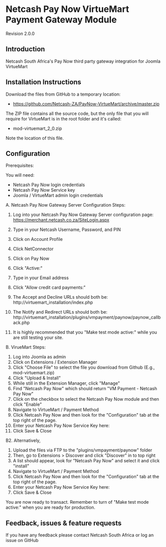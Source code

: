 Netcash Pay Now VirtueMart Payment Gateway Module
==============================================

Revision 2.0.0

Introduction
------------
Netcash South Africa's Pay Now third party gateway integration for Joomla VirtueMart

Installation Instructions
-------------------------
Download the files from GitHub to a temporary location:
* https://github.com/Netcash-ZA/PayNow-VirtueMart/archive/master.zip

The ZIP file contains all the source code, but the only file that you will require for VirtueMart is in the root folder and it's called:

* mod-virtuemart_2_0.zip

Note the location of this file.

Configuration
-------------

Prerequisites:

You will need:
* Netcash Pay Now login credentials
* Netcash Pay Now Service key
* Joomla / VirtueMart admin login credentials

A. Netcash Pay Now Gateway Server Configuration Steps:

1. Log into your Netcash Pay Now Gateway Server configuration page:
	https://merchant.netcash.co.za/SiteLogin.aspx
2. Type in your Netcash Username, Password, and PIN
2. Click on Account Profile
3. Click NetConnector
4. Click on Pay Now
5. Click "Active:"
6. Type in your Email address
7. Click "Allow credit card payments:"

8. The Accept and Decline URLs should both be:
	http://virtuemart_installation/index.php

9. The Notify and Redirect URLs should both be:
	http://virtuemart_installation/plugins/vmpayment/paynow/paynow_callback.php

10. It is highly recommended that you "Make test mode active:" while you are still testing your site.

B. VirueMart Steps:

1. Log into Joomla as admin
2. Click on Extensions / Extension Manager
3. Click "Choose File" to select the file you download from Github (E.g., mod-virtuemart.zip)
4. Click "Upload & Install"
5. While still in the Extension Manager, click "Manage"
6. Find "Netcash Pay Now" which should return "VM Payment - Netcash Pay Now"
7. Click on the checkbox to select the Netcash Pay Now module and then click "Enable"
8. Navigate to VirtueMart / Payment Method
9. Click Netcash Pay Now and then look for the "Configuration" tab at the top right of the page.
10. Enter your Netcash Pay Now Service Key here:
11. Click Save & Close

B2. Alternatively,

1. Upload the files via FTP to the "plugins/vmpayment/paynow" folder
2. Then, go to Extensions > Discover and click "Discover" in to top right
3. A list should appear, look for "Netcash Pay Now" and select it and click "install"
5. Navigate to VirtueMart / Payment Method
6. Click Netcash Pay Now and then look for the "Configuration" tab at the top right of the page.
7. Enter your Netcash Pay Now Service Key here:
8. Click Save & Close


You are now ready to transact. Remember to turn of "Make test mode active:" when you are ready for production.


Feedback, issues & feature requests
-----------------------------------
If you have any feedback please contact Netcash South Africa or log an issue on GitHub

